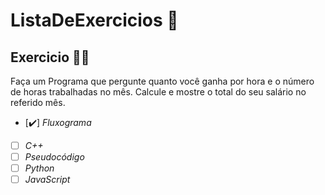 # ListaDeExercicios 🚀

## Exercicio 👨‍💻

Faça um Programa que pergunte quanto você ganha por hora e o número de horas trabalhadas no mês. Calcule e mostre o total do seu salário no referido mês.

- [✔️] _Fluxograma_
- [ ] _C++_
- [ ] _Pseudocódigo_
- [ ] _Python_
- [ ] _JavaScript_